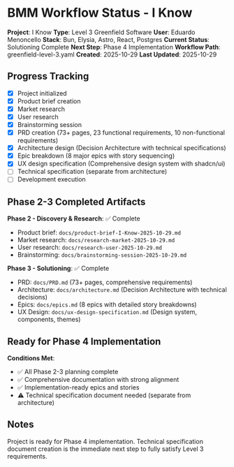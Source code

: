 # BMM Workflow Status - I Know

**Project**: I Know
**Type**: Level 3 Greenfield Software
**User**: Eduardo Menoncello
**Stack**: Bun, Elysia, Astro, React, Postgres
**Current Status**: Solutioning Complete
**Next Step**: Phase 4 Implementation
**Workflow Path**: greenfield-level-3.yaml
**Created**: 2025-10-29
**Last Updated**: 2025-10-29

## Progress Tracking

- [x] Project initialized
- [x] Product brief creation
- [x] Market research
- [x] User research
- [x] Brainstorming session
- [x] PRD creation (73+ pages, 23 functional requirements, 10 non-functional requirements)
- [x] Architecture design (Decision Architecture with technical specifications)
- [x] Epic breakdown (8 major epics with story sequencing)
- [x] UX design specification (Comprehensive design system with shadcn/ui)
- [ ] Technical specification (separate from architecture)
- [ ] Development execution

## Phase 2-3 Completed Artifacts

**Phase 2 - Discovery & Research**: ✅ Complete
- Product brief: `docs/product-brief-I-Know-2025-10-29.md`
- Market research: `docs/research-market-2025-10-29.md`
- User research: `docs/research-user-2025-10-29.md`
- Brainstorming: `docs/brainstorming-session-2025-10-29.md`

**Phase 3 - Solutioning**: ✅ Complete
- PRD: `docs/PRD.md` (73+ pages, comprehensive requirements)
- Architecture: `docs/architecture.md` (Decision Architecture with technical decisions)
- Epics: `docs/epics.md` (8 epics with detailed story breakdowns)
- UX Design: `docs/ux-design-specification.md` (Design system, components, themes)

## Ready for Phase 4 Implementation

**Conditions Met**:
- ✅ All Phase 2-3 planning complete
- ✅ Comprehensive documentation with strong alignment
- ✅ Implementation-ready epics and stories
- ⚠️ Technical specification document needed (separate from architecture)

## Notes

Project is ready for Phase 4 implementation. Technical specification document creation is the immediate next step to fully satisfy Level 3 requirements.